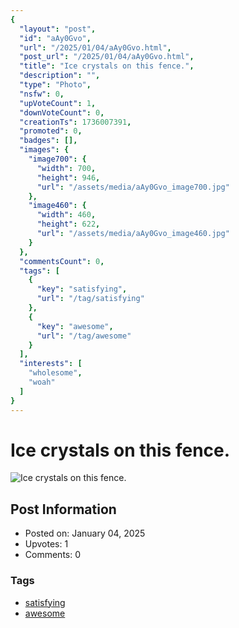 ```yaml
---
{
  "layout": "post",
  "id": "aAy0Gvo",
  "url": "/2025/01/04/aAy0Gvo.html",
  "post_url": "/2025/01/04/aAy0Gvo.html",
  "title": "Ice crystals on this fence.",
  "description": "",
  "type": "Photo",
  "nsfw": 0,
  "upVoteCount": 1,
  "downVoteCount": 0,
  "creationTs": 1736007391,
  "promoted": 0,
  "badges": [],
  "images": {
    "image700": {
      "width": 700,
      "height": 946,
      "url": "/assets/media/aAy0Gvo_image700.jpg"
    },
    "image460": {
      "width": 460,
      "height": 622,
      "url": "/assets/media/aAy0Gvo_image460.jpg"
    }
  },
  "commentsCount": 0,
  "tags": [
    {
      "key": "satisfying",
      "url": "/tag/satisfying"
    },
    {
      "key": "awesome",
      "url": "/tag/awesome"
    }
  ],
  "interests": [
    "wholesome",
    "woah"
  ]
}
---
```


# Ice crystals on this fence.

![Ice crystals on this fence.](/assets/media/aAy0Gvo_image700.jpg)

## Post Information

- Posted on: January 04, 2025
- Upvotes: 1
- Comments: 0

### Tags

- [satisfying](/tag/satisfying)
- [awesome](/tag/awesome)

